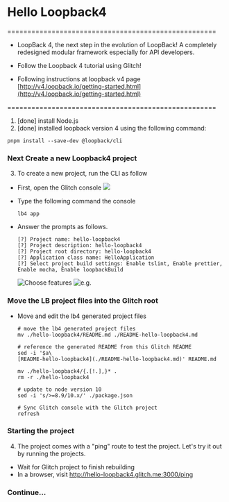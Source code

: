 # Hello Loopback4
====================================================
- LoopBack 4, the next step in the evolution of LoopBack! A completely redesigned modular framework especially for API developers. 

- Follow the Loopback 4 tutorial using Glitch!

- Following instructions at loopback v4 page [http://v4.loopback.io/getting-started.html](http://v4.loopback.io/getting-started.html)

====================================================

1. [done] install Node.js 
2. [done] installed loopback version 4 using the following command:

```
pnpm install --save-dev @loopback/cli
```

### Next Create a new Loopback4 project

3. To create a new project, run the CLI as follow

- First, open the Glitch console ![](https://cdn.glitch.com/f6c8cc1d-327c-4f33-a27c-5c97e3954ae2%2FGlitchOpenConsole.png?1538522618760)

- Type the following command the console

    ```
    lb4 app
    ```

- Answer the prompts as follows.

    ```
    [?] Project name: hello-loopback4
    [?] Project description: hello-loopback4
    [?] Project root directory: hello-loopback4
    [?] Application class name: HelloApplication
    [?] Select project build settings: Enable tslint, Enable prettier, Enable mocha, Enable loopbackBuild
    ```
    
    ![Choose features](https://cdn.glitch.com/f6c8cc1d-327c-4f33-a27c-5c97e3954ae2%2FglitchLoopback4Two.png?1538524133848)
    ![e.g.](https://cdn.glitch.com/f6c8cc1d-327c-4f33-a27c-5c97e3954ae2%2FGlitchLoopback4-first.png?1538521335992)

### Move the LB project files into the Glitch root
    
- Move and edit the lb4 generated project files

    ```
    # move the lb4 generated project files
    mv ./hello-loopback4/README.md ./README-hello-loopback4.md

    # reference the generated README from this Glitch README
    sed -i '$a\
    [README-hello-loopback4](./README-hello-loopback4.md)' README.md

    mv ./hello-loopback4/{.[!.],}* .
    rm -r ./hello-loopback4

    # update to node version 10
    sed -i 's/>=8.9/10.x/' ./package.json

    # Sync Glitch console with the Glitch project
    refresh
    ```
    
### Starting the project

4. The project comes with a "ping" route to test the project. Let's try it out by running the projects.

- Wait for Glitch project to finish rebuilding
- In a browser, visit http://hello-loopback4.glitch.me:3000/ping


### Continue...

